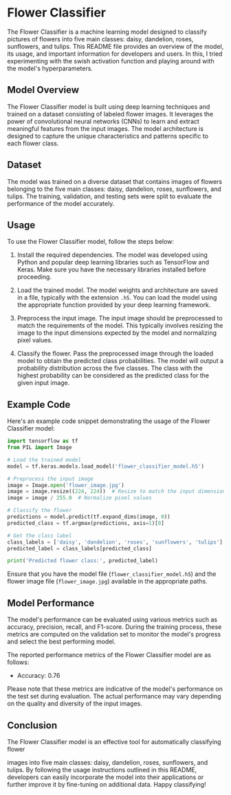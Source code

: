 # Flower Classifier

The Flower Classifier is a machine learning model designed to classify pictures of flowers into five main classes: daisy, dandelion, roses, sunflowers, and tulips. This README file provides an overview of the model, its usage, and important information for developers and users. In this, I tried experimenting with the swish activation function and playing around with the model's hyperparameters.

## Model Overview

The Flower Classifier model is built using deep learning techniques and trained on a dataset consisting of labeled flower images. It leverages the power of convolutional neural networks (CNNs) to learn and extract meaningful features from the input images. The model architecture is designed to capture the unique characteristics and patterns specific to each flower class.

## Dataset

The model was trained on a diverse dataset that contains images of flowers belonging to the five main classes: daisy, dandelion, roses, sunflowers, and tulips. The training, validation, and testing sets were split to evaluate the performance of the model accurately.

## Usage

To use the Flower Classifier model, follow the steps below:

1. Install the required dependencies. The model was developed using Python and popular deep learning libraries such as TensorFlow and Keras. Make sure you have the necessary libraries installed before proceeding.

2. Load the trained model. The model weights and architecture are saved in a file, typically with the extension `.h5`. You can load the model using the appropriate function provided by your deep learning framework.

3. Preprocess the input image. The input image should be preprocessed to match the requirements of the model. This typically involves resizing the image to the input dimensions expected by the model and normalizing pixel values.

4. Classify the flower. Pass the preprocessed image through the loaded model to obtain the predicted class probabilities. The model will output a probability distribution across the five classes. The class with the highest probability can be considered as the predicted class for the given input image.

## Example Code

Here's an example code snippet demonstrating the usage of the Flower Classifier model:

```python
import tensorflow as tf
from PIL import Image

# Load the trained model
model = tf.keras.models.load_model('flower_classifier_model.h5')

# Preprocess the input image
image = Image.open('flower_image.jpg')
image = image.resize((224, 224))  # Resize to match the input dimensions expected by the model
image = image / 255.0  # Normalize pixel values

# Classify the flower
predictions = model.predict(tf.expand_dims(image, 0))
predicted_class = tf.argmax(predictions, axis=1)[0]

# Get the class label
class_labels = ['daisy', 'dandelion', 'roses', 'sunflowers', 'tulips']
predicted_label = class_labels[predicted_class]

print('Predicted flower class:', predicted_label)
```

Ensure that you have the model file (`flower_classifier_model.h5`) and the flower image file (`flower_image.jpg`) available in the appropriate paths.

## Model Performance

The model's performance can be evaluated using various metrics such as accuracy, precision, recall, and F1-score. During the training process, these metrics are computed on the validation set to monitor the model's progress and select the best performing model.

The reported performance metrics of the Flower Classifier model are as follows:

- Accuracy: 0.76

Please note that these metrics are indicative of the model's performance on the test set during evaluation. The actual performance may vary depending on the quality and diversity of the input images.

## Conclusion

The Flower Classifier model is an effective tool for automatically classifying flower

 images into five main classes: daisy, dandelion, roses, sunflowers, and tulips. By following the usage instructions outlined in this README, developers can easily incorporate the model into their applications or further improve it by fine-tuning on additional data. Happy classifying!
